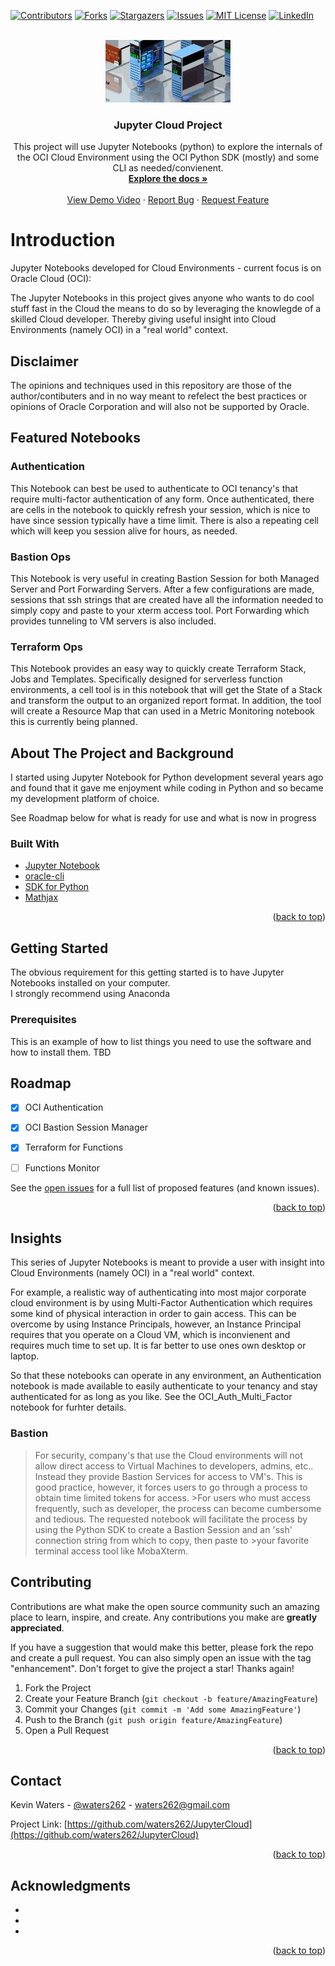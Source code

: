 
[![Contributors][contributors-shield]][contributors-url]
[![Forks][forks-shield]][forks-url]
[![Stargazers][stars-shield]][stars-url]
[![Issues][issues-shield]][issues-url]
[![MIT License][license-shield]][license-url]
[![LinkedIn][linkedin-shield]][linkedin-url]



<!-- PROJECT LOGO -->
<br />
<div align="center">
  <a href="https://github.com/waters262/JupyterCloud">
    <img src="images/OCI_Comp_4K_HQ_thumb.gif" alt="Logo" width="200" height="100">
  </a>

<h3 align="center">Jupyter Cloud Project</h3>

  <p align="center">
    This project will use Jupyter Notebooks (python) to explore the internals of the OCI Cloud Environment using the OCI Python SDK (mostly) and some CLI as needed/convienent.
    <br />
    <a href="https://github.com/waters262/JupyterCloud"><strong>Explore the docs »</strong></a>
    <br />
    <br />
    <a href="https://youtu.be/5VtN99HX3IQ">View Demo Video</a>
    ·
    <a href="https://github.com/waters262/JupyterCloud/issues">Report Bug</a>
    ·
    <a href="https://github.com/waters262/JupyterCloud/issues">Request Feature</a>
  </p>
</div>


# Introduction

   <p>Jupyter Notebooks developed for Cloud Environments - current focus is on Oracle Cloud (OCI):</p>
   <p> The Jupyter Notebooks in this project gives anyone who wants to do cool stuff fast in the Cloud the means to do so by leveraging the knowlegde of a skilled Cloud developer.  Thereby giving useful insight into Cloud Environments (namely OCI) in a "real world" context.</p>

## Disclaimer
<p>
The opinions and techniques used in this repository are those of the author/contibuters and in no way meant to refelect the best practices or opinions of Oracle Corporation and will also not be supported by Oracle.
  </p>

## Featured Notebooks

### Authentication
   <p>This Notebook can best be used to authenticate to OCI tenancy's that require multi-factor authentication of any form. Once authenticated, there are cells in the notebook to quickly refresh your session, which is nice to have since session typically have a time limit. There is also a repeating cell which will keep you session alive for hours, as needed.</p>

### Bastion Ops
   <p> This Notebook is very useful in creating Bastion Session for both Managed Server and Port Forwarding Servers. After a few configurations are made, sessions that ssh strings that are created have all the information needed to simply copy and paste to your xterm access tool. Port Forwarding which provides tunneling to VM servers is also included.</p>

### Terraform Ops
   <p>This Notebook provides an easy way to quickly create Terraform Stack, Jobs and Templates. Specifically designed for serverless function environments, a cell tool is in this notebook that will get the State of a Stack and transform the output to an organized report format. In addition, the tool will create a Resource Map that can used in a Metric Monitoring notebook this is currently being planned.
  </p>



<!-- ABOUT THE PROJECT -->
## About The Project and Background

<p>I started using Jupyter Notebook for Python development several years ago and found that it gave me enjoyment while coding in Python and so became my development platform of choice.</p>

See Roadmap below for what is ready for use and what is now in progress

### Built With

* [Jupyter Notebook](https://anaconda.com/)
* [oracle-cli](https://docs.oracle.com/en-us/iaas/Content/API/SDKDocs/cliinstall.htm)
* [SDK for Python](https://docs.oracle.com/en-us/iaas/Content/API/SDKDocs/pythonsdk.htm)
* [Mathjax](https://mathjax.org/)

<p align="right">(<a href="#top">back to top</a>)</p>

<!-- GETTING STARTED -->
## Getting Started

The obvious requirement for this getting started is to have Jupyter Notebooks installed on your computer.<br>
I strongly recommend using Anaconda 

### Prerequisites

This is an example of how to list things you need to use the software and how to install them.
TBD
<!-- ROADMAP -->
## Roadmap

- [x] OCI Authentication
- [x] OCI Bastion Session Manager
- [x] Terraform for Functions
- [ ] Functions Monitor


See the [open issues](https://github.com/waters262/JupyterCloud/issues) for a full list of proposed features (and known issues).

<p align="right">(<a href="#top">back to top</a>)</p>

## Insights
<p>This series of Jupyter Notebooks is meant to provide a user with insight into Cloud Environments (namely OCI) in a "real world" context.</p>
<p>For example, a realistic way of authenticating into most major corporate cloud environment is by using Multi-Factor Authentication which requires some kind of physical interaction in order to gain access.  This can be overcome by using Instance Principals, however, an Instance Principal requires that you operate on a Cloud VM, which is inconvienent and requires much time to set up.  It is far better to use ones own desktop or laptop.</p>
<p>So that these notebooks can operate in any environment, an Authentication notebook is made available to easily authenticate to your tenancy and stay authenticated for as long as you like.  See the OCI_Auth_Multi_Factor notebook for furhter details.</p>

### Bastion
>For security, company's that use the Cloud environments will not allow direct access to Virtual Machines to developers, admins, etc..
>Instead they provide Bastion Services for access to VM's. This is good practice, however, it forces users to go through a process to obtain time limited tokens for access. >For users who must access frequently, such as developer, the process can become cumbersome and tedious.
>The requested notebook will facilitate the process by using the Python SDK to create a Bastion Session and an 'ssh' connection string from which to copy, then paste to >your favorite terminal access tool like MobaXterm.


<!-- CONTRIBUTING -->
## Contributing

Contributions are what make the open source community such an amazing place to learn, inspire, and create. Any contributions you make are **greatly appreciated**.

If you have a suggestion that would make this better, please fork the repo and create a pull request. You can also simply open an issue with the tag "enhancement".
Don't forget to give the project a star! Thanks again!

1. Fork the Project
2. Create your Feature Branch (`git checkout -b feature/AmazingFeature`)
3. Commit your Changes (`git commit -m 'Add some AmazingFeature'`)
4. Push to the Branch (`git push origin feature/AmazingFeature`)
5. Open a Pull Request

<p align="right">(<a href="#top">back to top</a>)</p>


<!-- CONTACT -->
## Contact

Kevin Waters - [@waters262](https://twitter.com/waters262) - waters262@gmail.com

Project Link: [https://github.com/waters262/JupyterCloud](https://github.com/waters262/JupyterCloud)

<p align="right">(<a href="#top">back to top</a>)</p>




<!-- ACKNOWLEDGMENTS -->
## Acknowledgments

* []()
* []()
* []()

<p align="right">(<a href="#top">back to top</a>)</p>

<!-- MARKDOWN LINKS & IMAGES -->
<!-- https://www.markdownguide.org/basic-syntax/#reference-style-links -->
[contributors-shield]: https://img.shields.io/github/contributors/waters262/JupyterCloud.svg?style=for-the-badge
[contributors-url]: https://github.com/waters262/JupyterCloud/graphs/contributors
[forks-shield]: https://img.shields.io/github/forks/waters262/JupyterCloud.svg?style=for-the-badge
[forks-url]: https://github.com/waters262/JupyterCloud/network/members
[stars-shield]: https://img.shields.io/github/stars/waters262/JupyterCloud.svg?style=for-the-badge
[stars-url]: https://github.com/waters262/JupyterCloud/stargazers
[issues-shield]: https://img.shields.io/github/issues/waters262/JupyterCloud.svg?style=for-the-badge
[issues-url]: https://github.com/waters262/JupyterCloud/issues
[license-shield]: https://img.shields.io/github/license/waters262/JupyterCloud.svg?style=for-the-badge
[license-url]: https://github.com/waters262/JupyterCloud/blob/master/LICENSE.txt
[linkedin-shield]: https://img.shields.io/badge/-LinkedIn-black.svg?style=for-the-badge&logo=linkedin&colorB=555
[linkedin-url]: https://linkedin.com/in/kevin-waters-b47a8424
[product-screenshot]: images/screenshot.png
